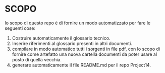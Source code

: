 # SCOPO

lo scopo di questo repo è di fornire un modo automatizzato per fare le seguenti cose:
1. Costruire automaticamente il glossario tecnico.
2. Inserire riferimenti al glossario presenti in altri documenti.
3. compilare in modo automatico tutti i sorgenti in file pdf, con lo scopo di fornire
    come artefatto una nuova cartella documenti da poter usare al posto di quella vecchia.
4. generare automaticamente il file README.md per il repo Project14.



